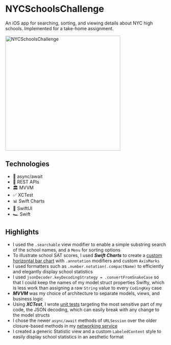 # NYCSchoolsChallenge

An iOS app for searching, sorting, and viewing details about NYC high schools. Implemented for a take-home assignment.

<img width="360" alt="NYCSchoolsChallenge" src="https://user-images.githubusercontent.com/945761/228920877-2cfe07b5-6ead-47ec-b0f7-e505e3b8f2f2.png"/>

## Technologies
- 🧵 async/await
- 🔁 REST APIs
- 🏛️ MVVM
- ✅ XCTest
- 📊 Swift Charts
- 📐 SwiftUI
- 🏎️ Swift

## Highlights
- I used the `.searchable` view modifier to enable a simple substring search of the school names, and a `Menu` for sorting options
- To illustrate school SAT scores, I used ***Swift Charts*** to create a [custom horizontal bar chart](https://github.com/coughski/NYCSchoolsChallenge/blob/95cec6da8ceb00e79a9e5f91319e09388cab06b7/NYCSchoolsChallenge/Views/ScoreChart.swift#L15) with `.annotation` modifiers and custom `AxisMarks`
- I used formatters such as `.number.notation(.compactName)` to efficiently and elegantly display school statistics
- I used `jsonDecoder.keyDecodingStrategy = .convertFromSnakeCase` so that I could keep the names of my model struct properties Swifty, which is less work than assigning a raw `String` value to every `CodingKey` case
- ***MVVM*** was my choice of architecture to separate models, views, and business logic
- Using ***XCTest***, I wrote [unit tests](https://github.com/coughski/NYCSchoolsChallenge/blob/95cec6da8ceb00e79a9e5f91319e09388cab06b7/NYCSchoolsTests/NYCSchoolsTests.swift#L35) targeting the most sensitive part of my code, the JSON decoding, which can easily break with any change to the model structs
- I chose the newer `async/await` methods of `URLSession` over the older closure-based methods in my [networking service](https://github.com/coughski/NYCSchoolsChallenge/blob/95cec6da8ceb00e79a9e5f91319e09388cab06b7/NYCSchoolsChallenge/NetworkingManager.swift#L21)
- I created a generic Statistic view and a custom `LabeledContent` style to easily display school statistics in an aesthetic format
